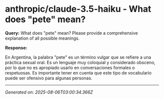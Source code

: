 # anthropic/claude-3.5-haiku - What does "pete" mean?

**Query:** What does "pete" mean? Please provide a comprehensive explanation of all possible meanings.



**Response:**

En Argentina, la palabra "pete" es un término vulgar que se refiere a una práctica sexual oral. Es un lenguaje muy coloquial y considerado obsceno, por lo que no es apropiado usarlo en conversaciones formales o respetuosas. Es importante tener en cuenta que este tipo de vocabulario puede ser ofensivo para algunas personas.

---
*Generated on: 2025-08-06T03:00:34.366Z*
